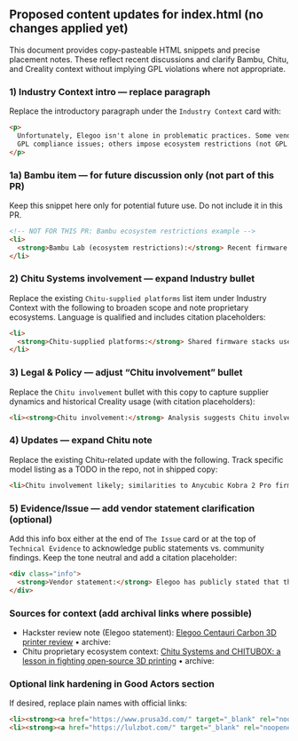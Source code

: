 ## Proposed content updates for index.html (no changes applied yet)

This document provides copy-pasteable HTML snippets and precise placement notes. These reflect recent discussions and clarify Bambu, Chitu, and Creality context without implying GPL violations where not appropriate.

### 1) Industry Context intro — replace paragraph
Replace the introductory paragraph under the `Industry Context` card with:

```html
<p>
  Unfortunately, Elegoo isn't alone in problematic practices. Some vendors have
  GPL compliance issues; others impose ecosystem restrictions (not GPL violations):
</p>
```

### 1a) Bambu item — for future discussion only (not part of this PR)
Keep this snippet here only for potential future use. Do not include it in this PR.

```html
<!-- NOT FOR THIS PR: Bambu ecosystem restrictions example -->
<li>
  <strong>Bambu Lab (ecosystem restrictions):</strong> Recent firmware introduced an authorization control system that blocks custom firmware and restricts third‑party slicers from wireless transfers. "Bambu Connect" provides a limited bridge; community notes reduced direct access and accessory compatibility.
</li>
```

### 2) Chitu Systems involvement — expand Industry bullet
Replace the existing `Chitu‑supplied platforms` list item under Industry Context with the following to broaden scope and note proprietary ecosystems. Language is qualified and includes citation placeholders:

```html
<li>
  <strong>Chitu‑supplied platforms:</strong> Shared firmware stacks used across brands (e.g., Anycubic; some Creality models historically) have, in some cases, resulted in distributions missing corresponding source for modified GPL components <!-- add citations -->. Supplier contracts do not remove the distributor’s GPL obligations. Chitu Systems' firmware and hardware are proprietary, which can constrain user modification and repairability.
</li>
```

### 3) Legal & Policy — adjust “Chitu involvement” bullet
Replace the `Chitu involvement` bullet with this copy to capture supplier dynamics and historical Creality usage (with citation placeholders):

```html
<li><strong>Chitu involvement:</strong> Analysis suggests Chitu involvement with similarities to Anycubic Kobra 2 Pro <!-- add citation -->; some Creality models historically used Chitu platforms. This clarifies who should receive compliance requests and that OEM/supplier contracts do not negate GPL obligations.</li>
```

### 4) Updates — expand Chitu note
Replace the existing Chitu-related update with the following. Track specific model listing as a TODO in the repo, not in shipped copy:

```html
<li>Chitu involvement likely; similarities to Anycubic Kobra 2 Pro firmware observed <!-- add citation -->; note: some Creality models historically used Chitu‑supplied platforms.</li>
```

### 5) Evidence/Issue — add vendor statement clarification (optional)
Add this info box either at the end of `The Issue` card or at the top of `Technical Evidence` to acknowledge public statements vs. community findings. Keep the tone neutral and add a citation placeholder:

```html
<div class="info">
  <strong>Vendor statement:</strong> Elegoo has publicly stated that the Centauri Carbon OS is not based on Klipper <!-- add citation -->. This page aggregates community technical indicators of Klipper‑based components and modifications. If confirmed, GPL‑3.0 requires providing the complete corresponding source to users of the distributed binaries.
</div>
```

### Sources for context (add archival links where possible)
- Hackster review note (Elegoo statement): [Elegoo Centauri Carbon 3D printer review](https://www.hackster.io/news/elegoo-centauri-carbon-3d-printer-review-c57caab085e1) • archive: <!-- add archive link -->
- Chitu proprietary ecosystem context: [Chitu Systems and CHITUBOX: a lesson in fighting open‑source 3D printing](https://3dprintingindustry.com/news/chitu-systems-and-chitubox-a-lesson-in-fighting-open-source-3d-printing-194783/) • archive: <!-- add archive link -->

### Optional link hardening in Good Actors section
If desired, replace plain names with official links:

```html
<li><strong><a href="https://www.prusa3d.com/" target="_blank" rel="noopener noreferrer">Prusa Research</a></strong> — Open‑source printers, firmware, and PrusaSlicer; strong community engagement and documentation.</li>
<li><strong><a href="https://lulzbot.com/" target="_blank" rel="noopener noreferrer">LulzBot (FAME 3D)</a></strong> — Historically 100% open‑source; robust printers that encourage user modification.</li>
```


